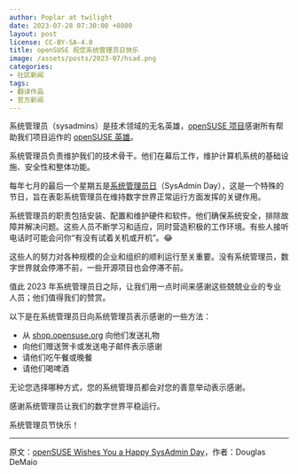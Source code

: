 ```yaml
---
author: Poplar at twilight
date: 2023-07-28 07:30:00 +0800
layout: post
license: CC-BY-SA-4.0
title: openSUSE 祝您系统管理员日快乐
image: /assets/posts/2023-07/hsad.png
categories:
- 社区新闻
tags:
- 翻译作品
- 官方新闻
---
```


系统管理员（sysadmins）是技术领域的无名英雄，[openSUSE 项目]感谢所有帮助我们项目运作的 [openSUSE 英雄]。

[openSUSE 项目]: https://www.opensuse.org/
[openSUSE 英雄]: https://en.opensuse.org/openSUSE:Heroes

系统管理员负责维护我们的技术骨干。他们在幕后工作，维护计算机系统的基础设施、安全性和整体功能。

每年七月的最后一个星期五是[系统管理员日]（SysAdmin Day），这是一个特殊的节日，旨在表彰系统管理员在维持数字世界正常运行方面发挥的关键作用。

[系统管理员日]: https://sysadminday.com/

系统管理员的职责包括安装、配置和维护硬件和软件。他们确保系统安全，排除故障并解决问题。这些人员不断学习和适应，同时营造积极的工作环境。有些人接听电话时可能会问你“有没有试着关机或开机”。😂

这些人的努力对各种规模的企业和组织的顺利运行至关重要。没有系统管理员，数字世界就会停滞不前，一些开源项目也会停滞不前。

值此 2023 年系统管理员日之际，让我们用一点时间来感谢这些兢兢业业的专业人员；他们值得我们的赞赏。

以下是在系统管理员日向系统管理员表示感谢的一些方法：

- 从 [shop.opensuse.org] 向他们发送礼物
- 向他们赠送贺卡或发送电子邮件表示感谢
- 请他们吃午餐或晚餐
- 请他们喝啤酒

[shop.opensuse.org]: https://shop.opensuse.org/

无论您选择哪种方式，您的系统管理员都会对您的善意举动表示感谢。

感谢系统管理员让我们的数字世界平稳运行。

系统管理员节快乐！

------

原文：[openSUSE Wishes You a Happy SysAdmin Day](https://news.opensuse.org/2023/07/28/os-wishes-u-a-happy-sysadmin-day/)，作者：Douglas DeMaio
